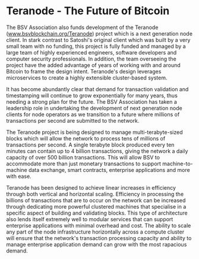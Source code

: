 # Teranode - The Future of Bitcoin

The BSV Association also funds development of the Teranode (www.bsvblockchain.org/Teranode) project which is a next generation node client. In stark contrast to Satoshi's original client which was built by a very small team with no funding, this project is fully funded and managed by a large team of highly experienced engineers, software developers and computer security professionals. In addition, the team overseeing the project have the added advantage of years of working with and around Bitcoin to frame the design intent. Teranode's design leverages microservices to create a highly extensible cluster-based system.

It has become abundantly clear that demand for transaction validation and timestamping will continue to grow exponentially for many years, thus needing a strong plan for the future. The BSV Association has taken a leadership role in undertaking the development of next generation node clients for node operators as we transition to a future where millions of transactions per second are submitted to the network.

The Teranode project is being designed to manage multi-terabyte-sized blocks which will allow the network to process tens of millions of transactions per second. A single terabyte block produced every ten minutes can contain up to 4 billion transactions, giving the network a daily capacity of over 500 billion transactions. This will allow BSV to accommodate more than just monetary transactions to support machine-to-machine data exchange, smart contracts, enterprise applications and more with ease.

Teranode has been designed to achieve linear increases in efficiency through both vertical and horizontal scaling. Efficiency in processing the billions of transactions that are to occur on the network can be increased through dedicating more powerful clustered machines that specialise in a specific aspect of building and validating blocks. This type of architecture also lends itself extremely well to modular services that can support enterprise applications with minimal overhead and cost. The ability to scale any part of the node infrastructure horizontally across a compute cluster will ensure that the network's transaction processing capacity and ability to manage enterprise application demand can grow with the most rapacious demand.
